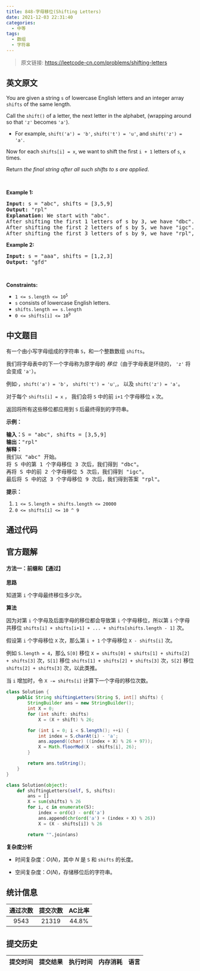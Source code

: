 ```yaml
---
title: 848-字母移位(Shifting Letters)
date: 2021-12-03 22:31:40
categories:
  - 中等
tags:
  - 数组
  - 字符串
---
```


> 原文链接: https://leetcode-cn.com/problems/shifting-letters


## 英文原文
<div><p>You are given a string <code>s</code> of lowercase English letters and an integer array <code>shifts</code> of the same length.</p>

<p>Call the <code>shift()</code> of a letter, the next letter in the alphabet, (wrapping around so that <code>&#39;z&#39;</code> becomes <code>&#39;a&#39;</code>).</p>

<ul>
	<li>For example, <code>shift(&#39;a&#39;) = &#39;b&#39;</code>, <code>shift(&#39;t&#39;) = &#39;u&#39;</code>, and <code>shift(&#39;z&#39;) = &#39;a&#39;</code>.</li>
</ul>

<p>Now for each <code>shifts[i] = x</code>, we want to shift the first <code>i + 1</code> letters of <code>s</code>, <code>x</code> times.</p>

<p>Return <em>the final string after all such shifts to s are applied</em>.</p>

<p>&nbsp;</p>
<p><strong>Example 1:</strong></p>

<pre>
<strong>Input:</strong> s = &quot;abc&quot;, shifts = [3,5,9]
<strong>Output:</strong> &quot;rpl&quot;
<strong>Explanation:</strong> We start with &quot;abc&quot;.
After shifting the first 1 letters of s by 3, we have &quot;dbc&quot;.
After shifting the first 2 letters of s by 5, we have &quot;igc&quot;.
After shifting the first 3 letters of s by 9, we have &quot;rpl&quot;, the answer.
</pre>

<p><strong>Example 2:</strong></p>

<pre>
<strong>Input:</strong> s = &quot;aaa&quot;, shifts = [1,2,3]
<strong>Output:</strong> &quot;gfd&quot;
</pre>

<p>&nbsp;</p>
<p><strong>Constraints:</strong></p>

<ul>
	<li><code>1 &lt;= s.length &lt;= 10<sup>5</sup></code></li>
	<li><code>s</code> consists of lowercase English letters.</li>
	<li><code>shifts.length == s.length</code></li>
	<li><code>0 &lt;= shifts[i] &lt;= 10<sup>9</sup></code></li>
</ul>
</div>

## 中文题目
<div><p>有一个由小写字母组成的字符串 <code>S</code>，和一个整数数组 <code>shifts</code>。</p>

<p>我们将字母表中的下一个字母称为原字母的 <em>移位</em>（由于字母表是环绕的， <code>&#39;z&#39;</code>&nbsp;将会变成&nbsp;<code>&#39;a&#39;</code>）。</p>

<p>例如&middot;，<code>shift(&#39;a&#39;) = &#39;b&#39;</code>，&nbsp;<code>shift(&#39;t&#39;) = &#39;u&#39;</code>,， 以及&nbsp;<code>shift(&#39;z&#39;) = &#39;a&#39;</code>。</p>

<p>对于每个&nbsp;<code>shifts[i] = x</code>&nbsp;， 我们会将 <code>S</code>&nbsp;中的前&nbsp;<code>i+1</code>&nbsp;个字母移位&nbsp;<code>x</code>&nbsp;次。</p>

<p>返回将所有这些移位都应用到 <code>S</code> 后最终得到的字符串。</p>

<p><strong>示例：</strong></p>

<pre><strong>输入：</strong>S = &quot;abc&quot;, shifts = [3,5,9]
<strong>输出：</strong>&quot;rpl&quot;
<strong>解释： </strong>
我们以 &quot;abc&quot; 开始。
将 S 中的第 1 个字母移位 3 次后，我们得到 &quot;dbc&quot;。
再将 S 中的前 2 个字母移位 5 次后，我们得到 &quot;igc&quot;。
最后将 S 中的这 3 个字母移位 9 次后，我们得到答案 &quot;rpl&quot;。
</pre>

<p><strong>提示：</strong></p>

<ol>
	<li><code>1 &lt;= S.length = shifts.length &lt;= 20000</code></li>
	<li><code>0 &lt;= shifts[i] &lt;= 10 ^ 9</code></li>
</ol>
</div>

## 通过代码
<RecoDemo>
</RecoDemo>


## 官方题解
#### 方法一：前缀和【通过】

**思路**

知道第 `i` 个字母最终移位多少次。

**算法**

因为对第 `i` 个字母及后面字母的移位都会导致第 `i` 个字母移位，所以第 `i` 个字母共移位 `shifts[i] + shifts[i+1] + ... + shifts[shifts.length - 1]` 次。

假设第 `i` 个字母移位 `X` 次，那么第 `i + 1` 个字母移位 `X - shifts[i]` 次。

例如 `S.length = 4`，那么 `S[0]` 移位 `X = shifts[0] + shifts[1] + shifts[2] + shifts[3]` 次，`S[1]` 移位 `shifts[1] + shifts[2] + shifts[3]` 次，`S[2]` 移位 `shifts[2] + shifts[3]` 次，以此类推。

当 `i` 增加时，令 `X -= shifts[i]` 计算下一个字母的移位次数。

```java [solution1-Java]
class Solution {
    public String shiftingLetters(String S, int[] shifts) {
        StringBuilder ans = new StringBuilder();
        int X = 0;
        for (int shift: shifts)
            X = (X + shift) % 26;

        for (int i = 0; i < S.length(); ++i) {
            int index = S.charAt(i) - 'a';
            ans.append((char) ((index + X) % 26 + 97));
            X = Math.floorMod(X - shifts[i], 26);
        }

        return ans.toString();
    }
}
```

```python [solution1-Python]
class Solution(object):
    def shiftingLetters(self, S, shifts):
        ans = []
        X = sum(shifts) % 26
        for i, c in enumerate(S):
            index = ord(c) - ord('a')
            ans.append(chr(ord('a') + (index + X) % 26))
            X = (X - shifts[i]) % 26

        return "".join(ans)
```


**复杂度分析**

* 时间复杂度：$O(N)$，其中 $N$ 是 `S` 和 `shifts` 的长度。

* 空间复杂度：$O(N)$，存储移位后的字符串。

## 统计信息
| 通过次数 | 提交次数 | AC比率 |
| :------: | :------: | :------: |
|    9543    |    21319    |   44.8%   |

## 提交历史
| 提交时间 | 提交结果 | 执行时间 |  内存消耗  | 语言 |
| :------: | :------: | :------: | :--------: | :--------: |
